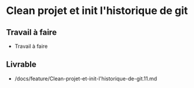 # Clean projet et init l'historique de git
## Travail à faire 
   -  Travail à faire
## Livrable
   - /docs/feature/Clean-projet-et-init-l'historique-de-git.11.md 